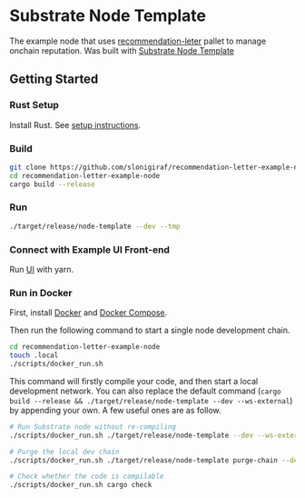 # Substrate Node Template
The example node that uses [recommendation-leter](https://github.com/slonigiraf/recommendation-letter) pallet to manage onchain reputation.
Was built with [Substrate Node Template](https://github.com/substrate-developer-hub/substrate-node-template)

## Getting Started

### Rust Setup

Install Rust. See [setup instructions](https://docs.substrate.io/tutorials/v3/create-your-first-substrate-chain/).


### Build

```sh
git clone https://github.com/slonigiraf/recommendation-letter-example-node.git
cd recommendation-letter-example-node
cargo build --release
```

### Run

```sh
./target/release/node-template --dev --tmp
```

### Connect with Example UI Front-end

Run [UI](https://github.com/slonigiraf/recommendation-letter-example-ui) with yarn.

### Run in Docker

First, install [Docker](https://docs.docker.com/get-docker/) and
[Docker Compose](https://docs.docker.com/compose/install/).

Then run the following command to start a single node development chain.

```bash
cd recommendation-letter-example-node
touch .local
./scripts/docker_run.sh
```

This command will firstly compile your code, and then start a local development network. You can
also replace the default command
(`cargo build --release && ./target/release/node-template --dev --ws-external`)
by appending your own. A few useful ones are as follow.

```bash
# Run Substrate node without re-compiling
./scripts/docker_run.sh ./target/release/node-template --dev --ws-external

# Purge the local dev chain
./scripts/docker_run.sh ./target/release/node-template purge-chain --dev

# Check whether the code is compilable
./scripts/docker_run.sh cargo check
```
